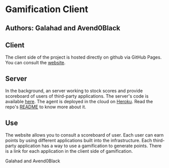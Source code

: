 # Gamification Client
Authors: Galahad and Avend0Black
---

## Client
The client side of the project is hosted directly on github via GitHub Pages. You can consult the [website](https://lassalleloan.github.io/gamification-client/ "GitHub gamification-client").

## Server
In the background, an server working to stock scores and provide scoreboard of users of third-party applications. The server's code is available [here](https://github.com/galahad1/TWEB-Gamification-server "GitHub TWEB-Gamification-server").
The agent is deployed in the cloud on [Heroku](https://www.heroku.com/ "Heroku Website"). Read the repo's [README](https://github.com/heroku/heroku-repo/ "Heroku Repo") to know more about it.

## Use
The website allows you to consult a scoreboard of user. Each user can earn points by using different applications built into the infrastructure.
Each third-party application has a way to use a gamification to generate points. There is a link for each application in the client side of gamification.


Galahad and Avend0Black